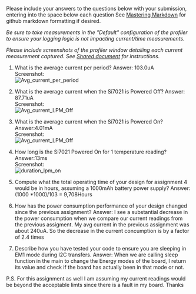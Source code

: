 Please include your answers to the questions below with your submission, entering into the space below each question
See [Mastering Markdown](https://guides.github.com/features/mastering-markdown/) for github markdown formatting if desired.

*Be sure to take measurements in the "Default" configuration of the profiler to ensure your logging logic is not impacting current/time measurements.*

*Please include screenshots of the profiler window detailing each current measurement captured.  See [Shared document](https://docs.google.com/document/d/1Ro9G2Nsr_ZXDhBYJ6YyF9CPivb--6UjhHRmVhDGySag/edit?usp=sharing) for instructions.* 

1. What is the average current per period?
   Answer: 103.0uA
   <br>Screenshot:  
   ![Avg_current_per_period](https://github.com/CU-ECEN-5823/ecen5823-assignment4-adityavarshney100/blob/master/questions/Images%20for%20assignment%204/Full%20cycle%20time.JPG)  

2. What is the average current when the Si7021 is Powered Off?
   Answer: 87.71uA
   <br>Screenshot:  
   ![Avg_current_LPM_Off](https://github.com/CU-ECEN-5823/ecen5823-assignment4-adityavarshney100/blob/master/questions/Images%20for%20assignment%204/off%20time.JPG)  

3. What is the average current when the Si7021 is Powered On?
   Answer:4.01mA
   <br>Screenshot:  
   ![Avg_current_LPM_Off](https://github.com/CU-ECEN-5823/ecen5823-assignment4-adityavarshney100/blob/master/questions/Images%20for%20assignment%204/On%20time.JPG)  

4. How long is the Si7021 Powered On for 1 temperature reading?
   Answer:13ms
   <br>Screenshot:  
   ![duration_lpm_on](https://github.com/CU-ECEN-5823/ecen5823-assignment4-adityavarshney100/blob/master/questions/Images%20for%20assignment%204/On%20time.JPG)  

5. Compute what the total operating time of your design for assignment 4 would be in hours, assuming a 1000mAh battery power supply?
   Answer: (1000 *1000)/103 = 9,708Hours
   
6. How has the power consumption performance of your design changed since the previous assignment?
   Answer: I see a substantial decrease in the power consumption when we compare our current readings from the previous assigment. My avg current in the previous assignment was about 240uA. 
	So the decrease in the current concumption is by a factor of 2.4 times
   
7. Describe how you have tested your code to ensure you are sleeping in EM1 mode during I2C transfers.
   Answer: When we are calling sleep function in the main to change the Energy modes of the board, I return its value and check if the board has actually been in that mode or not.


P.S. For this assignment as well I am assuming my current readings would be beyond the acceptable limts since there is a fault in my board.
Thanks
   

